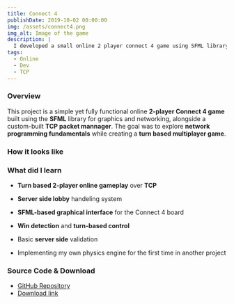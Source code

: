```yaml
---
title: Connect 4
publishDate: 2019-10-02 00:00:00
img: /assets/connect4.png
img_alt: Image of the game
description: |
  I developed a small online 2 player connect 4 game using SFML library and my own TCP system
tags:
  - Online
  - Dev
  - TCP
---
```


### Overview

This project is a simple yet fully functional online **2-player Connect 4 game** built using the **SFML** library for graphics and networking, alongside a custom-built **TCP packet mannager**. The goal was to explore **network programming fundamentals** while creating a **turn based multiplayer game**.

### How it looks like



### What did I learn

- **Turn based 2-player online gameplay** over **TCP**

- **Server side lobby** handeling system

- **SFML-based graphical interface** for the Connect 4 board

- **Win detection** and **turn-based control**

- Basic **server side** validation

- Implementing my own physics engine for the first time in another project

### Source Code & Download

- [GitHub Repository](https://github.com/Cochta/Connect-4)
- [Download link](https://github.com/Cochta/Connect-4/releases/download/V1.0/Release.zip)